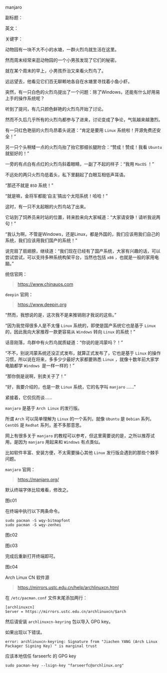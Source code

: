 manjaro

副标题：

英文：

关键字：



动物园有一块不大不小的水塘，一群火烈鸟就生活在这里。

然而周末经常来逛动物园的一个小男孩发现了它们的秘密。



就在某个周末的早上，小男孩乔治又来看火烈鸟了。

远远望去，他看见它们百无聊赖地各自在水塘里寻找着小鱼小虾。

突然，有一只白色的火烈鸟提出了一个问题：除了Windows，还能有什么好用易上手的操作系统呢？

听到了提问，有几只颜色鲜艳的火烈鸟开始了讨论。

然而不久后几乎所有的火烈鸟都参与了进来，讨论变成了争论，气氛越来越激烈。



有一只红色艳丽的火烈鸟昂着头说道：“肯定是要用 `Linux` 系统啦！开源免费还安全！”

另一只个头稍矮一点的火烈鸟抬了抬它那细长腿附合：“赞成！赞成！我看 `Ubuntu` 就挺好的！”

一旁的有点白有点红的火烈鸟斜着眼睛，一副了不起的样子：“我用 `MacOS` ！”



不远处的两只火烈鸟低着头，私下里翻起了白眼互相低声耳语。

“那还不就是 `BSD` 系统！”

“就是嘛，金将军都能‘自主’搞出个太阳系统！哈哈！”



这时，有一只不太起眼的火烈鸟站了出来。

它站到了饲养员来时站的位置，转来脸来向大家喊道：“大家请安静！请听我说两句！”

“我认为啊，不管是Windows，还是Linux，都是外国的，我们应该用我们自己的系统，我们应该用我们国产的系统！”

说完扇了扇翅膀，继续道：“我们现在已经有了国产系统，大家有兴趣的话，可以尝试尝试，可以支持多种系统构架平台，当然也包括 `x86` ，也就是一般的家用电脑。”



统信官网：

> https://www.chinauos.com



`deepin` 官网：

> https://www.deepin.org



“然而，我想说的是，这次我不是来推销刚才我说的这些。”

“因为我觉得很多人是不太懂 `Linux` 系统的，即使是国产系统它也是基于 `Linux` 的，因此我向大家推荐一款更容易从 `Windows` 转向 `Linux` 的系统！”

话音刚落，鸟群中有火烈鸟就质疑道：“你说的是鸿蒙吗？！”

“不不，别说鸿蒙系统还没正式发布，就算正式发布了，它也是基于 `Linux` 的操作习惯，所以说在将来，多多少少最好大家都要熟悉 `Linux` ，就像十数年前大家学电脑都学 `Windows `是一样一样的！”

“那你倒是说啊，别卖关子了！”

“好，我要介绍的，也是一款 `Linux` 系统，它的名字叫 `manjaro` ……”

紧接着，它侃侃而谈……



`manjaro` 是基于 `Arch Linux` 的发行版。

所谓 `Arch` 可以简单理解为 `Linux` 的一个系列，就像 `Ubuntu` 是 `Debian` 系列，`CentOS` 是 `Redhat` 系列，差不多那意思。

网上有很多关于 `manjaro` 的教程可以参考，但这里需要说的是，之所以推荐试用，是因为 `manjaro` 用起来和 `Windows` 有点类似。

比如软件丰富、安装方便，不太需要操心其他 `Linux` 发行版会遇到的那些个棘手问题。



`manjaro` 官网：

> https://manjaro.org/





默认终端字体比较难看，修改之。

图c01



在终端中执行以下两条命令。

```
sudo pacman -S wqy-bitmapfont
sudo pacman -S wqy-zenhei
```

图c02

图c03



完成后重新打开终端即可。

图c04



 Arch Linux CN 软件源 

> https://mirrors.ustc.edu.cn/help/archlinuxcn.html



在 `/etc/pacman.conf` 文件末尾添加两行：

```
[archlinuxcn]
Server = https://mirrors.ustc.edu.cn/archlinuxcn/$arch
```

然后请安装 `archlinuxcn-keyring` 包以导入 GPG key。



如果出现以下错误。

```
error: archlinuxcn-keyring: Signature from "Jiachen YANG (Arch Linux Packager Signing Key) " is marginal trust
```

 应该本地信任 farseerfc 的 GPG key 

```
sudo pacman-key --lsign-key "farseerfc@archlinux.org"
```

